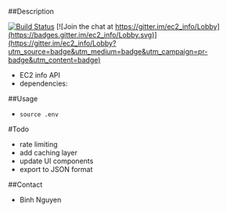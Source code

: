 ##Description

[![Build Status](https://travis-ci.org/supernova106/ec2_info.svg)](https://travis-ci.org/supernova106/ec2_info)
[![Join the chat at https://gitter.im/ec2_info/Lobby](https://badges.gitter.im/ec2_info/Lobby.svg)](https://gitter.im/ec2_info/Lobby?utm_source=badge&utm_medium=badge&utm_campaign=pr-badge&utm_content=badge)
- EC2 info API
- dependencies:

##Usage
- `source .env`

#Todo
- rate limiting
- add caching layer
- update UI components
- export to JSON format

##Contact
- Binh Nguyen

